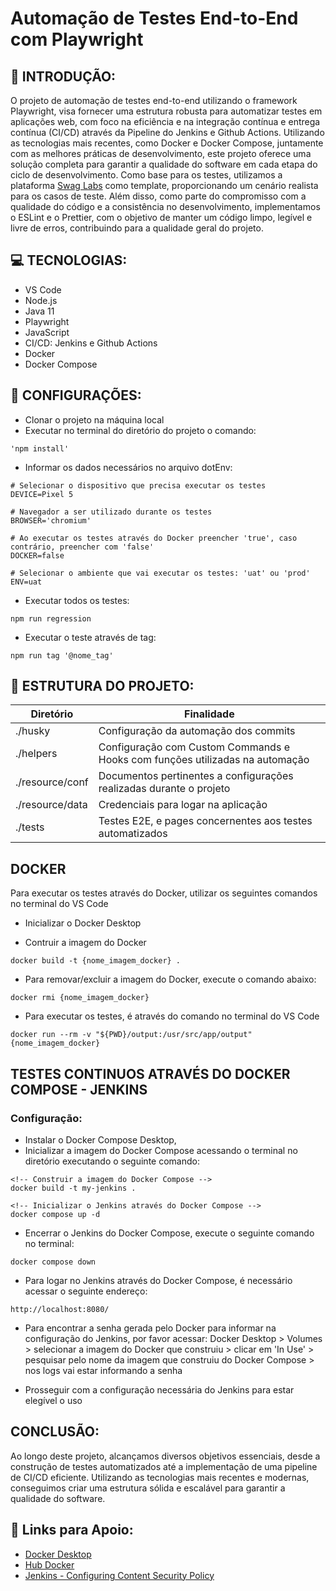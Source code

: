 # Automação de Testes End-to-End com Playwright


## 🚀 INTRODUÇÃO:

O projeto de automação de testes end-to-end utilizando o framework Playwright, visa fornecer uma estrutura robusta para automatizar testes em aplicações web, com foco na eficiência e na integração contínua e entrega contínua (CI/CD) através da Pipeline do Jenkins e Github Actions. Utilizando as tecnologias mais recentes, como Docker e Docker Compose, juntamente com as melhores práticas de desenvolvimento, este projeto oferece uma solução completa para garantir a qualidade do software em cada etapa do ciclo de desenvolvimento. Como base para os testes, utilizamos a plataforma [Swag Labs](https://www.saucedemo.com/) como template, proporcionando um cenário realista para os casos de teste.
Além disso, como parte do compromisso com a qualidade do código e a consistência no desenvolvimento, implementamos o ESLint e o Prettier, com o objetivo de manter um código limpo, legível e livre de erros, contribuindo para a qualidade geral do projeto.

## 💻 TECNOLOGIAS:

- VS Code
- Node.js
- Java 11
- Playwright
- JavaScript
- CI/CD: Jenkins e Github Actions
- Docker
- Docker Compose

## 🤖 CONFIGURAÇÕES:

- Clonar o projeto na máquina local
- Executar no terminal do diretório do projeto o comando:

```
'npm install'
```

- Informar os dados necessários no arquivo dotEnv:

```
# Selecionar o dispositivo que precisa executar os testes
DEVICE=Pixel 5

# Navegador a ser utilizado durante os testes
BROWSER='chromium'

# Ao executar os testes através do Docker preencher 'true', caso contrário, preencher com 'false'
DOCKER=false

# Selecionar o ambiente que vai executar os testes: 'uat' ou 'prod'
ENV=uat
```
- Executar todos os testes:

```
npm run regression
```

- Executar o teste através de tag:

```
npm run tag '@nome_tag'
```

## 📂 ESTRUTURA DO PROJETO:

| Diretório       | Finalidade                                                                             |
| --------------- | -------------------------------------------------------------------------------------- |
| ./husky         | Configuração da automação dos commits                                                  |
| ./helpers       | Configuração com Custom Commands e Hooks com funções utilizadas na automação           |
| ./resource/conf | Documentos pertinentes a configurações realizadas durante o projeto                    |
| ./resource/data | Credenciais para logar na aplicação                                                    |
| ./tests         | Testes E2E, e pages concernentes aos testes automatizados                              |


## DOCKER
Para executar os testes através do Docker, utilizar os seguintes comandos no terminal do VS Code

- Inicializar o Docker Desktop

- Contruir a imagem do Docker

```
docker build -t {nome_imagem_docker} .
```

- Para removar/excluir a imagem do Docker, execute o comando abaixo:
```
docker rmi {nome_imagem_docker}
```

- Para executar os testes, é através do comando no terminal do VS Code
```
docker run --rm -v "${PWD}/output:/usr/src/app/output" {nome_imagem_docker}
```

## TESTES CONTINUOS ATRAVÉS DO DOCKER COMPOSE - JENKINS

### Configuração:
- Instalar o Docker Compose Desktop,
- Inicializar a imagem do Docker Compose acessando o terminal no diretório executando o seguinte comando:
```
<!-- Construir a imagem do Docker Compose -->
docker build -t my-jenkins .

<!-- Inicializar o Jenkins através do Docker Compose -->
docker compose up -d
```
- Encerrar o Jenkins do Docker Compose, execute o seguinte comando no terminal:
```
docker compose down
```

- Para logar no Jenkins através do Docker Compose, é necessário acessar o seguinte endereço:
```
http://localhost:8080/
```

- Para encontrar a senha gerada pelo Docker para informar na configuração do Jenkins, por favor acessar: Docker Desktop > Volumes > selecionar a imagem do Docker que construiu >
clicar em 'In Use' > pesquisar pelo nome da imagem que construiu do Docker Compose > nos logs vai estar informando a senha

- Prosseguir com a configuração necessária do Jenkins para estar elegível o uso


## CONCLUSÃO:

Ao longo deste projeto, alcançamos diversos objetivos essenciais, desde a construção de testes automatizados até a implementação de uma pipeline de CI/CD eficiente. Utilizando as tecnologias mais recentes e modernas, conseguimos criar uma estrutura sólida e escalável para garantir a qualidade do software.

## 🔗 Links para Apoio:
- [Docker Desktop](https://www.docker.com/products/docker-desktop/)
- [Hub Docker](https://hub.docker.com/)
- [Jenkins - Configuring Content Security Policy](https://www.jenkins.io/doc/book/security/configuring-content-security-policy/)